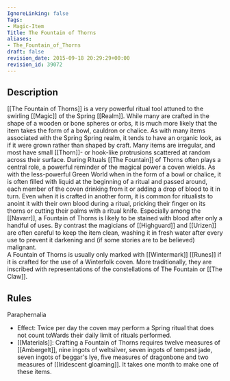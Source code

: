 ```yaml
---
IgnoreLinking: false
Tags:
- Magic-Item
Title: The Fountain of Thorns
aliases:
- The_Fountain_of_Thorns
draft: false
revision_date: 2015-09-18 20:29:29+00:00
revision_id: 39072
---
```


## Description
[[The Fountain of Thorns]] is a very powerful ritual tool attuned to the swirling [[Magic]] of the Spring [[Realm]]. While many are crafted in the shape of a wooden or bone spheres or orbs, it is much more likely that the item takes the form of a bowl, cauldron or chalice. As with many items associated with the Spring Spring realm, it tends to have an organic look, as if it were grown rather than shaped by craft. Many items are irregular, and most have small [[Thorn]]- or hook-like protrusions scattered at random across their surface. 
During Rituals [[The Fountain]] of Thorns often plays a central role, a powerful reminder of the magical power a coven wields. As with the less-powerful Green World when in the form of a bowl or chalice, it is often filled with liquid at the beginning of a ritual and passed around, each member of the coven drinking from it or adding a drop of blood to it in turn. Even when it is crafted in another form, it is common for ritualists to anoint it with their own blood during a ritual, pricking their finger on its thorns or cutting their palms with a ritual knife. Especially among the [[Navarr]], a Fountain of Thorns is likely to be stained with blood after only a handful of uses. By contrast the magicians of [[Highguard]] and [[Urizen]] are often careful to keep the item clean, washing it in fresh water after every use to prevent it darkening and (if some stories are to be believed) malignant.  
A Fountain of Thorns is usually only marked with [[Wintermark]] [[Runes]] if it is crafted for the use of a Winterfolk coven. More traditionally, they are inscribed with representations of the constellations of The Fountain or [[The Claw]].
## Rules
Paraphernalia
* Effect: Twice per day the coven may perform a Spring ritual that does not count toWards their daily limit of rituals performed.
* [[Materials]]: Crafting a Fountain of Thorns requires twelve measures of [[Ambergelt]], nine ingots of weltsilver, seven ingots of tempest jade, seven ingots of beggar's lye, five measures of dragonbone and two measures of [[Iridescent gloaming]]. It takes one month to make one of these items.